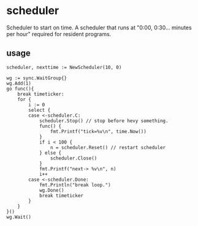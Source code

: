 # scheduler
  Scheduler to start on time.
  A scheduler that runs at "0:00,  0:30... minutes per hour" required for resident programs.

## usage
  ```
  scheduler, nexttime := NewScheduler(10, 0)
  
  wg := sync.WaitGroup{}
  wg.Add(1)
  go func(){
      break timeticker:
      for {
          i := 0
          select {
          case <-scheduler.C:
              scheduler.Stop() // stop before hevy something.
              func() {
                  fmt.Printf("tick=%v\n", time.Now())
              }
              if i < 100 {
                  n = scheduler.Reset() // restart scheduler
              } else {
                  scheduler.Close()
              }
              fmt.Printf("next-> %v\n", n)
              i++
          case <-scheduler.Done:
              fmt.Println("break loop.")
              wg.Done()
              break timeticker
          }
      }
  }()
  wg.Wait()
  
  ```